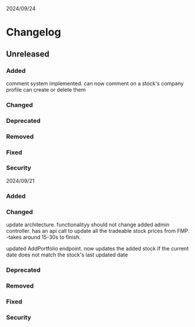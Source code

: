 2024/09/24

# Changelog

## Unreleased

### Added
comment system implemented.
can now comment on a stock's company profile
can create or delete them

### Changed

### Deprecated

### Removed

### Fixed

### Security

2024/09/21

### Added

### Changed
update architecture. functionalityy should not change
added admin controller.
has an api call to update all the tradeable stock prices from FMP.
-takes around 15-30s to finish.

updated AddPortfolio endpoint.
now updates the added stock if the current date does not match the stock's last updated date
### Deprecated

### Removed

### Fixed

### Security